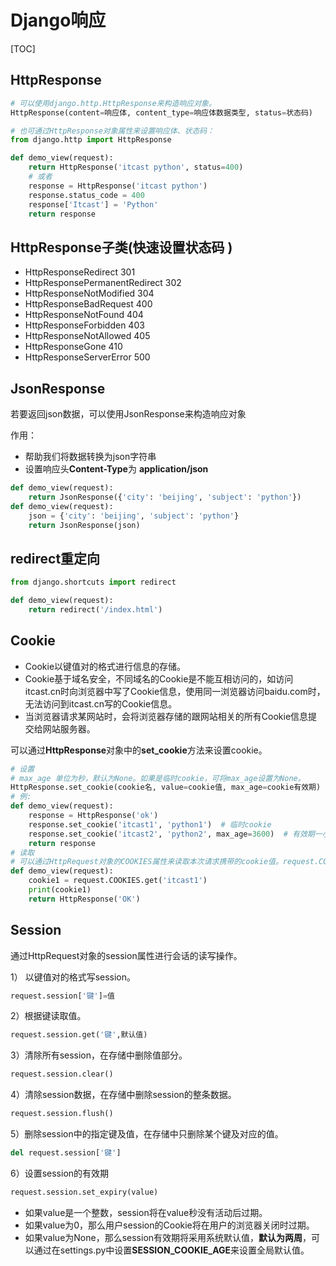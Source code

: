 # Django响应

[TOC]

## HttpResponse

```python
# 可以使用django.http.HttpResponse来构造响应对象。
HttpResponse(content=响应体, content_type=响应体数据类型, status=状态码)

# 也可通过HttpResponse对象属性来设置响应体、状态码：
from django.http import HttpResponse

def demo_view(request):
    return HttpResponse('itcast python', status=400)
    # 或者
    response = HttpResponse('itcast python')
    response.status_code = 400
    response['Itcast'] = 'Python'
    return response
```

## HttpResponse子类(快速设置状态码 )

- HttpResponseRedirect 301
- HttpResponsePermanentRedirect 302
- HttpResponseNotModified 304
- HttpResponseBadRequest 400
- HttpResponseNotFound 404
- HttpResponseForbidden 403
- HttpResponseNotAllowed 405
- HttpResponseGone 410
- HttpResponseServerError 500

## JsonResponse

若要返回json数据，可以使用JsonResponse来构造响应对象

作用： 

- 帮助我们将数据转换为json字符串
- 设置响应头**Content-Type**为 **application/json**

```python
def demo_view(request):
    return JsonResponse({'city': 'beijing', 'subject': 'python'})
def demo_view(request):
    json = {'city': 'beijing', 'subject': 'python'}
    return JsonResponse(json)
```

## redirect重定向

```python
from django.shortcuts import redirect

def demo_view(request):
    return redirect('/index.html')
```

## Cookie

- Cookie以键值对的格式进行信息的存储。
- Cookie基于域名安全，不同域名的Cookie是不能互相访问的，如访问itcast.cn时向浏览器中写了Cookie信息，使用同一浏览器访问baidu.com时，无法访问到itcast.cn写的Cookie信息。
- 当浏览器请求某网站时，会将浏览器存储的跟网站相关的所有Cookie信息提交给网站服务器。

可以通过**HttpResponse**对象中的**set_cookie**方法来设置cookie。 

```python
# 设置
# max_age 单位为秒，默认为None。如果是临时cookie，可将max_age设置为None。
HttpResponse.set_cookie(cookie名, value=cookie值, max_age=cookie有效期)
# 例:
def demo_view(request):
    response = HttpResponse('ok')
    response.set_cookie('itcast1', 'python1')  # 临时cookie
    response.set_cookie('itcast2', 'python2', max_age=3600)  # 有效期一小时
    return response
# 读取
# 可以通过HttpRequest对象的COOKIES属性来读取本次请求携带的cookie值。request.COOKIES为字典类型。
def demo_view(request):
    cookie1 = request.COOKIES.get('itcast1')
    print(cookie1)
    return HttpResponse('OK')
```

## Session

通过HttpRequest对象的session属性进行会话的读写操作。

1） 以键值对的格式写session。

```python
request.session['键']=值
```

2）根据键读取值。

```python
request.session.get('键',默认值)
```

3）清除所有session，在存储中删除值部分。

```python
request.session.clear()
```

4）清除session数据，在存储中删除session的整条数据。

```python
request.session.flush()
```

5）删除session中的指定键及值，在存储中只删除某个键及对应的值。

```python
del request.session['键']
```

6）设置session的有效期

```python
request.session.set_expiry(value)
```

- 如果value是一个整数，session将在value秒没有活动后过期。
- 如果value为0，那么用户session的Cookie将在用户的浏览器关闭时过期。
- 如果value为None，那么session有效期将采用系统默认值，**默认为两周**，可以通过在settings.py中设置**SESSION_COOKIE_AGE**来设置全局默认值。
